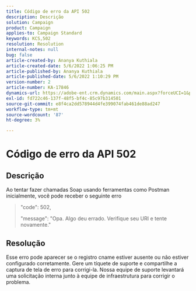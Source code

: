 ```yaml
---
title: Código de erro da API 502
description: Descrição
solution: Campaign
product: Campaign
applies-to: Campaign Standard
keywords: KCS,502
resolution: Resolution
internal-notes: null
bug: false
article-created-by: Ananya Kuthiala
article-created-date: 5/6/2022 1:06:25 PM
article-published-by: Ananya Kuthiala
article-published-date: 5/6/2022 1:10:29 PM
version-number: 2
article-number: KA-17846
dynamics-url: https://adobe-ent.crm.dynamics.com/main.aspx?forceUCI=1&pagetype=entityrecord&etn=knowledgearticle&id=2a32a951-3dcd-ec11-a7b5-0022480b639b
exl-id: fd722c46-137f-48f5-bf4c-85c97b314501
source-git-commit: e8f4ca2dd578944d4fe399074fab461de88ad247
workflow-type: tm+mt
source-wordcount: '87'
ht-degree: 3%

---
```


# Código de erro da API 502

## Descrição


Ao tentar fazer chamadas Soap usando ferramentas como Postman inicialmente, você pode receber o seguinte erro




> &quot;code&quot;: 502,
> 
> &quot;message&quot;: &quot;Opa. Algo deu errado. Verifique seu URI e tente novamente.&quot;





## Resolução


Esse erro pode aparecer se o registro cname estiver ausente ou não estiver configurado corretamente. Gere um tíquete de suporte e compartilhe a captura de tela de erro para corrigi-la. Nossa equipe de suporte levantará uma solicitação interna junto à equipe de infraestrutura para corrigir o problema.
